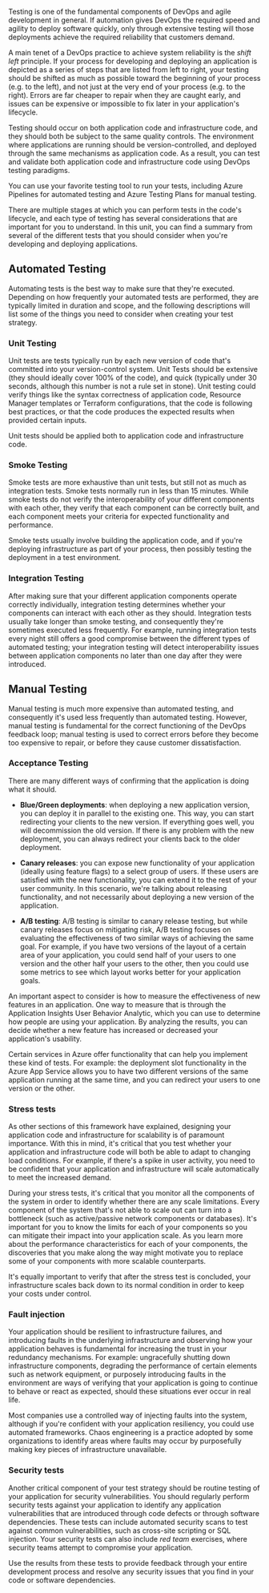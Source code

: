 Testing is one of the fundamental components of DevOps and agile development in general. If automation gives DevOps the required speed and agility to deploy software quickly, only through extensive testing will those deployments achieve the required reliability that customers demand.

A main tenet of a DevOps practice to achieve system reliability is the *shift left* principle. If your process for developing and deploying an application is depicted as a series of steps that are listed from left to right, your testing should be shifted as much as possible toward the beginning of your process (e.g. to the left), and not just at the very end of your process (e.g. to the right). Errors are far cheaper to repair when they are caught early, and issues can be expensive or impossible to fix later in your application's lifecycle.

Testing should occur on both application code and infrastructure code, and they should both be subject to the same quality controls. The environment where applications are running should be version-controlled, and deployed through the same mechanisms as application code. As a result, you can test and validate both application code and infrastructure code using DevOps testing paradigms.

You can use your favorite testing tool to run your tests, including Azure Pipelines for automated testing and Azure Testing Plans for manual testing.

There are multiple stages at which you can perform tests in the code's lifecycle, and each type of testing has several considerations that are important for you to understand. In this unit, you can find a summary from several of the different tests that you should consider when you're developing and deploying applications.

## Automated Testing

Automating tests is the best way to make sure that they're executed. Depending on how frequently your automated tests are performed, they are typically limited in duration and scope, and the following descriptions will list some of the things you need to consider when creating your test strategy.

### Unit Testing

Unit tests are tests typically run by each new version of code that's committed into your version-control system. Unit Tests should be extensive (they should ideally cover 100% of the code), and quick (typically under 30 seconds, although this number is not a rule set in stone). Unit testing could verify things like the syntax correctness of application code, Resource Manager templates or Terraform configurations, that the code is following best practices, or that the code produces the expected results when provided certain inputs.

Unit tests should be applied both to application code and infrastructure code.

### Smoke Testing

Smoke tests are more exhaustive than unit tests, but still not as much as integration tests. Smoke tests normally run in less than 15 minutes. While smoke tests do not verify the interoperability of your different components with each other, they verify that each component can be correctly built, and each component meets your criteria for expected functionality and performance.

Smoke tests usually involve building the application code, and if you're deploying infrastructure as part of your process, then possibly testing the deployment in a test environment.

### Integration Testing

After making sure that your different application components operate correctly individually, integration testing determines whether your components can interact with each other as they should. Integration tests usually take longer than smoke testing, and consequently they're sometimes executed less frequently. For example, running integration tests every night still offers a good compromise between the different types of automated testing; your integration testing will detect interoperability issues between application components no later than one day after they were introduced.

## Manual Testing

Manual testing is much more expensive than automated testing, and consequently it's used less frequently than automated testing. However, manual testing is fundamental for the correct functioning of the DevOps feedback loop; manual testing is used to correct errors before they become too expensive to repair, or before they cause customer dissatisfaction.

### Acceptance Testing

There are many different ways of confirming that the application is doing what it should.

- **Blue/Green deployments**: when deploying a new application version, you can deploy it in parallel to the existing one. This way, you can start redirecting your clients to the new version. If everything goes well, you will decommission the old version. If there is any problem with the new deployment, you can always redirect your clients back to the older deployment.

- **Canary releases**: you can expose new functionality of your application (ideally using feature flags) to a select group of users. If these users are satisfied with the new functionality, you can extend it to the rest of your user community. In this scenario, we're talking about releasing functionality, and not necessarily about deploying a new version of the application.

- **A/B testing**: A/B testing is similar to canary release testing, but while canary releases focus on mitigating risk, A/B testing focuses on evaluating the effectiveness of two similar ways of achieving the same goal. For example, if you have two versions of the layout of a certain area of your application, you could send half of your users to one version and the other half your users to the other, then you could use some metrics to see which layout works better for your application goals.

An important aspect to consider is how to measure the effectiveness of new features in an application. One way to measure that is through the Application Insights User Behavior Analytic, which you can use to determine how people are using your application. By analyzing the results, you can decide whether a new feature has increased or decreased your application's usability.

Certain services in Azure offer functionality that can help you implement these kind of tests. For example: the deployment slot functionality in the Azure App Service allows you to have two different versions of the same application running at the same time, and you can redirect your users to one version or the other.

### Stress tests

As other sections of this framework have explained, designing your application code and infrastructure for scalability is of paramount importance. With this in mind, it's critical that you test whether your application and infrastructure code will both be able to adapt to changing load conditions. For example, if there's a spike in user activity, you need to be confident that your application and infrastructure will scale automatically to meet the increased demand.

During your stress tests, it's critical that you monitor all the components of the system in order to identify whether there are any scale limitations. Every component of the system that's not able to scale out can turn into a bottleneck (such as active/passive network components or databases). It's important for you to know the limits for each of your components so you can mitigate their impact into your application scale. As you learn more about the performance characteristics for each of your components, the discoveries that you make along the way might motivate you to replace some of your components with more scalable counterparts.

It's equally important to verify that after the stress test is concluded, your infrastructure scales back down to its normal condition in order to keep your costs under control.

### Fault injection

Your application should be resilient to infrastructure failures, and introducing faults in the underlying infrastructure and observing how your application behaves is fundamental for increasing the trust in your redundancy mechanisms. For example: ungracefully shutting down infrastructure components, degrading the performance of certain elements such as network equipment, or purposely introducing faults in the environment are ways of verifying that your application is going to continue to behave or react as expected, should these situations ever occur in real life.

Most companies use a controlled way of injecting faults into the system, although if you're confident with your application resiliency, you could use automated frameworks. Chaos engineering is a practice adopted by some organizations to identify areas where faults may occur by purposefully making key pieces of infrastructure unavailable.

### Security tests

Another critical component of your test strategy should be routine testing of your application for security vulnerabilities. You should regularly perform security tests against your application to identify any application vulnerabilities that are introduced through code defects or through software dependencies. These tests can include automated security scans to test against common vulnerabilities, such as cross-site scripting or SQL injection. Your security tests can also include *red team* exercises, where security teams attempt to compromise your application.

Use the results from these tests to provide feedback through your entire development process and resolve any security issues that you find in your code or software dependencies.
